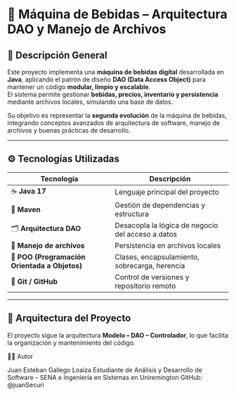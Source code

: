 # 🧃 Máquina de Bebidas – Arquitectura DAO y Manejo de Archivos

## 📖 Descripción General
Este proyecto implementa una **máquina de bebidas digital** desarrollada en **Java**, aplicando el patrón de diseño **DAO (Data Access Object)** para mantener un código **modular, limpio y escalable**.  
El sistema permite gestionar **bebidas, precios, inventario y persistencia** mediante archivos locales, simulando una base de datos.

Su objetivo es representar la **segunda evolución** de la máquina de bebidas, integrando conceptos avanzados de arquitectura de software, manejo de archivos y buenas prácticas de desarrollo.

---

## ⚙️ Tecnologías Utilizadas

| Tecnología | Descripción |
|-------------|-------------|
| ☕ **Java 17** | Lenguaje principal del proyecto |
| 🧩 **Maven** | Gestión de dependencias y estructura |
| 🗂️ **Arquitectura DAO** | Desacopla la lógica de negocio del acceso a datos |
| 💾 **Manejo de archivos** | Persistencia en archivos locales |
| 🧠 **POO (Programación Orientada a Objetos)** | Clases, encapsulamiento, sobrecarga, herencia |
| 🧰 **Git / GitHub** | Control de versiones y repositorio remoto |

---

## 🧩 Arquitectura del Proyecto

El proyecto sigue la arquitectura **Modelo – DAO – Controlador**, lo que facilita la organización y mantenimiento del código.

👨‍💻 Autor

Juan Esteban Gallego Loaiza
Estudiante de Análisis y Desarrollo de Software – SENA e Ingeniería en Sistemas en Uniremington
GitHub: @juanSecuri
